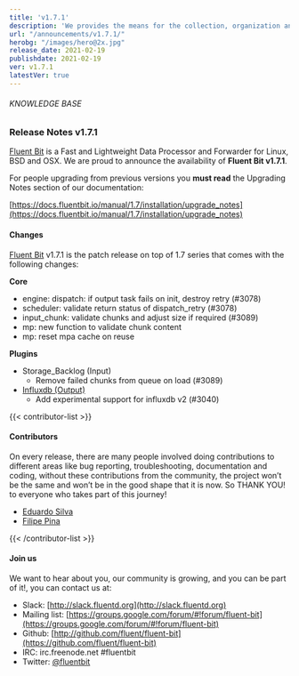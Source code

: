 ```yaml
---
title: 'v1.7.1'
description: 'We provides the means for the collection, organization and computerized retrieval of knowledge and Lightweight Data Forwarder for Linux, BSD and OSX. We are proud to announce the availability of Fluent Bit v1.7.1.'
url: "/announcements/v1.7.1/"
herobg: "/images/hero@2x.jpg"
release_date: 2021-02-19
publishdate: 2021-02-19
ver: v1.7.1
latestVer: true
---
```


###### KNOWLEDGE BASE

### Release Notes v1.7.1

[Fluent Bit](https://fluentbit.io) is a Fast and Lightweight Data Processor and Forwarder for Linux, BSD and OSX. We are proud to announce the availability of **Fluent Bit v1.7.1**.

For people upgrading from previous versions you **must read** the Upgrading Notes section of our documentation:

[https://docs.fluentbit.io/manual/1.7/installation/upgrade_notes](https://docs.fluentbit.io/manual/1.7/installation/upgrade_notes)

#### Changes

[Fluent Bit](https://fluentbit.io) v1.7.1 is the patch release on top of 1.7 series that comes with the following changes:


**Core**

* engine: dispatch: if output task fails on init, destroy retry (#3078)
* scheduler: validate return status of dispatch_retry (#3078)
* input_chunk: validate chunks and adjust size if required (#3089)
* mp: new function to validate chunk content
* mp: reset mpa cache on reuse



**Plugins**

* Storage_Backlog (Input)
  * Remove failed chunks from queue on load (#3089)
* [Influxdb (Output)](https://docs.fluentbit.io/manual/1.7/pipeline/outputs/influxdb/)
  * Add experimental support for influxdb v2 (#3040)



{{< contributor-list >}}

#### Contributors

On every release, there are many people involved doing contributions to different areas like bug reporting, troubleshooting, documentation and coding, without these contributions from the community, the project won’t be the same and won’t be in the good shape that it is now. So THANK YOU! to everyone who takes part of this journey!

* [Eduardo Silva](https://github.com/edsiper)
* [Filipe Pina](https://github.com/fopina)

{{< /contributor-list >}}

#### Join us

We want to hear about you, our community is growing, and you can be part of it!, you can contact us at:

* Slack: [http://slack.fluentd.org](http://slack.fluentd.org)
* Mailing list: [https://groups.google.com/forum/#!forum/fluent-bit](https://groups.google.com/forum/#!forum/fluent-bit)
* Github: [http://github.com/fluent/fluent-bit](https://github.com/fluent/fluent-bit)
* IRC: irc.freenode.net #fluentbit
* Twitter: [@fluentbit](https://twitter.com/fluentbit)
